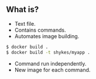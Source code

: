 ## What is?

* Text file.
* Contains commands.
* Automates image building.

```bash
$ docker build .
$ docker build -t shykes/myapp .
```

* Command run independently.
* New image for each command.